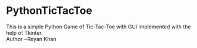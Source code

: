 # PythonTicTacToe
This is a simple Python Game of Tic-Tac-Toe with GUI implemented with the help of Tkinter.
<br>
Author ~Reyan Khan
